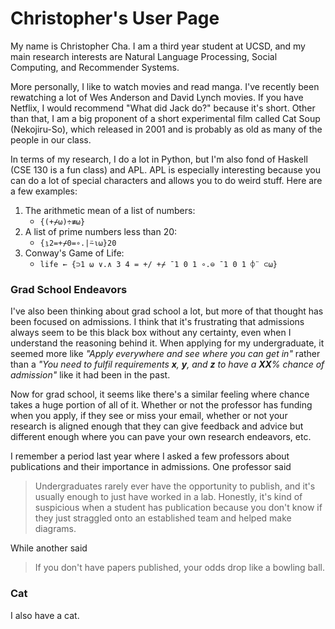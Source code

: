 # Christopher's User Page

My name is Christopher Cha. I am a third year student at UCSD, and my main research interests are Natural Language Processing, Social Computing, and Recommender Systems.

More personally, I like to watch movies and read manga. I've recently been rewatching a lot of Wes Anderson and David Lynch movies. If you have Netflix, I would recommend "What did Jack do?" because it's short. Other than that, I am a big proponent of a short experimental film called Cat Soup (Nekojiru-So), which released in 2001 and is probably as old as many of the people in our class.

In terms of my research, I do a lot in Python, but I'm also fond of Haskell (CSE 130 is a fun class) and APL. APL is especially interesting because you can do a lot of special characters and allows you to do weird stuff. Here are a few examples:

1. The arithmetic mean of a list of numbers:
    - `{(+⌿⍵)÷≢⍵}`
2. A list of prime numbers less than 20:
    - `{⍸2=+⌿0=∘.|⍨⍳⍵}20`
3. Conway's Game of Life:
    - `life ← {⊃1 ⍵ ∨.∧ 3 4 = +/ +⌿ ¯1 0 1 ∘.⊖ ¯1 0 1 ⌽¨ ⊂⍵}`

### Grad School Endeavors

I've also been thinking about grad school a lot, but more of that thought has been focused on admissions. I think that it's frustrating that admissions always seem to be this black box without any certainty, even when I understand the reasoning behind it. When applying for my undergraduate, it seemed more like _"Apply everywhere and see where you can get in"_ rather than a _"You need to fulfil requirements **x**, **y**, and **z** to have a **XX**% chance of admission"_ like it had been in the past. 

Now for grad school, it seems like there's a similar feeling where chance takes a huge portion of all of it. Whether or not the professor has funding when you apply, if they see or miss your email, whether or not your research is aligned enough that they can give feedback and advice but different enough where you can pave your own research endeavors, etc. 

I remember a period last year where I asked a few professors about publications and their importance in admissions. One professor said
> Undergraduates rarely ever have the opportunity to publish, and it's usually enough to just have worked in a lab. Honestly, it's kind of suspicious when a student has publication because you don't know if they just straggled onto an established team and helped make diagrams.

While another said
> If you don't have papers published, your odds drop like a bowling ball.

### Cat

I also have a cat. 